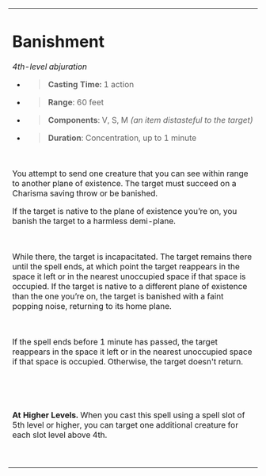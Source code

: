 
<table><tbody><tr class="odd"><td><h1 id="banishment"><strong>Banishment</strong></h1><p><em>4th-level abjuration</em></p><ul><li><blockquote><p><strong>Casting Time:</strong> 1 action</p></blockquote></li><li><blockquote><p><strong>Range</strong>: 60 feet</p></blockquote></li><li><blockquote><p><strong>Components</strong>: V, S, M <em>(an item distasteful to the target)</em></p></blockquote></li><li><blockquote><p><strong>Duration</strong>: Concentration, up to 1 minute</p></blockquote></li></ul><p> </p><p>You attempt to send one creature that you can see within range to another plane of existence. The target must succeed on a Charisma saving throw or be banished.</p><p>If the target is native to the plane of existence you’re on, you banish the target to a harmless demi-plane.</p><p> </p><p>While there, the target is incapacitated. The target remains there until the spell ends, at which point the target reappears in the space it left or in the nearest unoccupied space if that space is occupied. If the target is native to a different plane of existence than the one you’re on, the target is banished with a faint popping noise, returning to its home plane.</p><p> </p><p>If the spell ends before 1 minute has passed, the target reappears in the space it left or in the nearest unoccupied space if that space is occupied. Otherwise, the target doesn't return.</p><p> </p><p> </p><p><strong>At Higher Levels.</strong> When you cast this spell using a spell slot of 5th level or higher, you can target one additional creature for each slot level above 4th.</p><p> </p></td></tr></tbody></table>